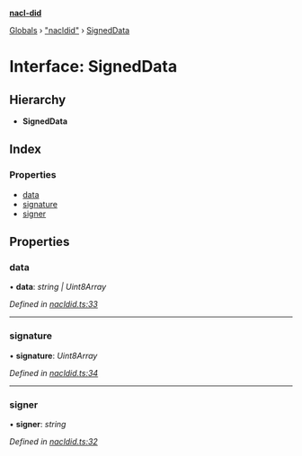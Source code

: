 **[nacl-did](../README.md)**

[Globals](../globals.md) › ["nacldid"](../modules/_nacldid_.md) › [SignedData](_nacldid_.signeddata.md)

# Interface: SignedData

## Hierarchy

* **SignedData**

## Index

### Properties

* [data](_nacldid_.signeddata.md#data)
* [signature](_nacldid_.signeddata.md#signature)
* [signer](_nacldid_.signeddata.md#signer)

## Properties

###  data

• **data**: *string | Uint8Array*

*Defined in [nacldid.ts:33](https://github.com/uport-project/nacl-did/blob/3494a16/src/nacldid.ts#L33)*

___

###  signature

• **signature**: *Uint8Array*

*Defined in [nacldid.ts:34](https://github.com/uport-project/nacl-did/blob/3494a16/src/nacldid.ts#L34)*

___

###  signer

• **signer**: *string*

*Defined in [nacldid.ts:32](https://github.com/uport-project/nacl-did/blob/3494a16/src/nacldid.ts#L32)*